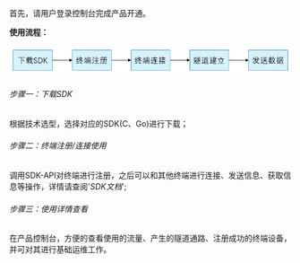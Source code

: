 首先，请用户登录控制台完成产品开通。

**使用流程：**

![](../../../image/Edge-Network-Tunnel/Quick-Start.png)

###### 步骤一：下载SDK

根据技术选型，选择对应的SDK(C、Go)进行下载；

###### 步骤二：终端注册/连接使用

调用SDK-API对终端进行注册，之后可以和其他终端进行连接、发送信息、获取信息等操作，详情请查阅'*SDK文档*';

###### 步骤三：使用详情查看

在产品控制台，方便的查看使用的流量、产生的隧道通路、注册成功的终端设备，并可对其进行基础运维工作。

